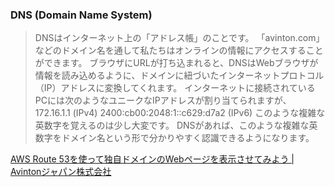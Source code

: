 ### DNS (Domain Name System)

> DNSはインターネット上の「アドレス帳」のことです。
>「avinton.com」などのドメイン名を通して私たちはオンラインの情報にアクセスすることができます。
> ブラウザにURLが打ち込まれると、DNSはWebブラウザが情報を読み込めるように、ドメインに紐づいたインターネットプロトコル（IP）アドレスに変換してくれます。
> インターネットに接続されているPCには次のようなユニークなIPアドレスが割り当てられますが、
> 172.16.1.1 (IPv4)
> 2400:cb00:2048:1::c629:d7a2 (IPv6)
> このような複雑な英数字を覚えるのは少し大変です。
> DNSがあれば、このような複雑な英数字をドメイン名という形で分かりやすく認識できるようになります。

[AWS Route 53を使って独自ドメインのWebページを表示させてみよう | Avintonジャパン株式会社](https://avinton.com/academy/route53-dns-vhost/)
